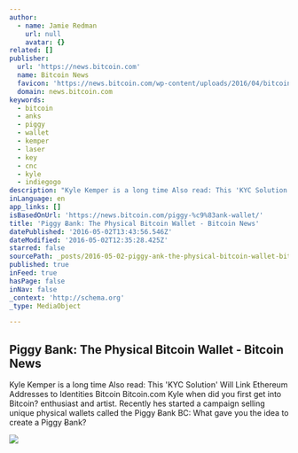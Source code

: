 ```yaml
---
author:
  - name: Jamie Redman
    url: null
    avatar: {}
related: []
publisher:
  url: 'https://news.bitcoin.com'
  name: Bitcoin News
  favicon: 'https://news.bitcoin.com/wp-content/uploads/2016/04/bitcoin_fav.png'
  domain: news.bitcoin.com
keywords:
  - bitcoin
  - anks
  - piggy
  - wallet
  - kemper
  - laser
  - key
  - cnc
  - kyle
  - indiegogo
description: "Kyle Kemper is a long time Also read: This 'KYC Solution' Will Link Ethereum Addresses to Identities Bitcoin Bitcoin.com Kyle when did you first get into Bitcoin? enthusiast and artist. Recently hes started a campaign selling unique physical wallets called the Piggy Ƀank BC: What gave you the idea to create a Piggy Ƀank?"
inLanguage: en
app_links: []
isBasedOnUrl: 'https://news.bitcoin.com/piggy-%c9%83ank-wallet/'
title: 'Piggy Ƀank: The Physical Bitcoin Wallet - Bitcoin News'
datePublished: '2016-05-02T13:43:56.546Z'
dateModified: '2016-05-02T12:35:28.425Z'
starred: false
sourcePath: _posts/2016-05-02-piggy-ank-the-physical-bitcoin-wallet-bitcoin-news.md
published: true
inFeed: true
hasPage: false
inNav: false
_context: 'http://schema.org'
_type: MediaObject

---
```

<article style=""><h1>Piggy Ƀank: The Physical Bitcoin Wallet - Bitcoin News</h1><p>Kyle Kemper is a long time Also read: This 'KYC Solution' Will Link Ethereum Addresses to Identities Bitcoin Bitcoin.com Kyle when did you first get into Bitcoin? enthusiast and artist. Recently hes started a campaign selling unique physical wallets called the Piggy Ƀank BC: What gave you the idea to create a Piggy Ƀank?</p><img src="https://news.bitcoin.com/wp-content/uploads/2016/04/PiggyBankCover.jpg" /></article>